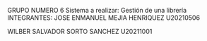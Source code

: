 GRUPO NUMERO 6
Sistema a realizar: Gestión de una librería
INTEGRANTES:
JOSE ENMANUEL MEJIA HENRIQUEZ U20210506

WILBER SALVADOR SORTO SANCHEZ U20211001
